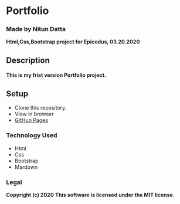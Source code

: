 # Portfolio
### Made by Nitun Datta
**Html,Css,Bootstrap project for Epicodus, 03.20.2020**
## Description
#### This is my frist version Portfolio project.
## Setup
  - Clone this repository.
  - View in browser
  - [GitHup Pages](https://nitundatta8.github.io/portfolio/)
### Technology Used
  - Html
  - Css
  - Bootstrap
  - Mardown
### Legal 
**Copyright (c) 2020**
**This software is licensed under the MIT license**. 
